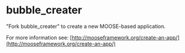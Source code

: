 bubble_creater
=====

"Fork bubble_creater" to create a new MOOSE-based application.

For more information see: [http://mooseframework.org/create-an-app/](http://mooseframework.org/create-an-app/)
